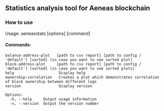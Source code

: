 ## Statistics analysis tool for Aeneas blockchain

### How to use
Usage: aeneasstats [options] [command]

#### Commands:
```
balance-address-plot   [path to csv report] [path to config / 'default'] [sorted] (in case you want to see sorted plot)
block-address-plot     [path to csv report] [path to config / 'default'] [sorted] (in case you want to see sorted plots)
help                    Display help
ownership-correlation   Creates a plot which demonstrates correlation of block ownership between different logs
version                 Display version

Options:
  -h, --help     Output usage information
  -v, --version  Output the version number
```
